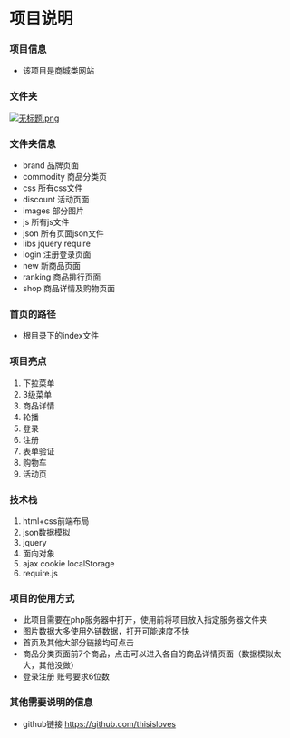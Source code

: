 #                          项目说明

### 项目信息
* 该项目是商城类网站
### 文件夹

[![无标题.png](https://i.loli.net/2019/05/12/5cd7a0e826c80.png)](https://i.loli.net/2019/05/12/5cd7a0e826c80.png)



### 文件夹信息

* brand  品牌页面
* commodity 商品分类页
* css 所有css文件
* discount 活动页面
* images 部分图片
* js 所有js文件
* json 所有页面json文件
* libs jquery require
* login 注册登录页面
* new 新商品页面
* ranking 商品排行页面
* shop 商品详情及购物页面



### 首页的路径

* 根目录下的index文件



### 项目亮点

1. 下拉菜单
2. 3级菜单
3. 商品详情
4. 轮播
5. 登录
6. 注册
7. 表单验证
8. 购物车
9. 活动页

### 技术栈

1. html+css前端布局
2. json数据模拟
3. jquery
4. 面向对象
5. ajax cookie localStorage
6. require.js

### 项目的使用方式

* 此项目需要在php服务器中打开，使用前将项目放入指定服务器文件夹
* 图片数据大多使用外链数据，打开可能速度不快
* 首页及其他大部分链接均可点击
* 商品分类页面前7个商品，点击可以进入各自的商品详情页面（数据模拟太大，其他没做）
* 登录注册 账号要求6位数 

### 其他需要说明的信息

* github链接  https://github.com/thisisloves
